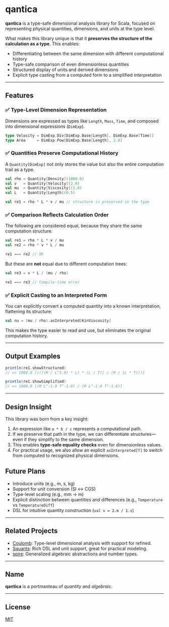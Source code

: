 # qantica

**qantica** is a type-safe dimensional analysis library for Scala, focused on representing physical quantities, dimensions, and units at the type level.

What makes this library unique is that it **preserves the structure of the calculation as a type**. This enables:

- Differentiating between the same dimension with different computational history
- Type-safe comparison of even dimensionless quantities
- Structured display of units and derived dimensions
- Explicit type casting from a computed form to a simplified interpretation

---

## Features

### ✅ Type-Level Dimension Representation

Dimensions are expressed as types like `Length`, `Mass`, `Time`, and composed into dimensional expressions (`DimExp`).

```scala
type Velocity = DimExp.Div[DimExp.Base[Length], DimExp.Base[Time]]
type Area     = DimExp.Pow[DimExp.Base[Length], 2.0]
```

### ✅ Quantities Preserve Computational History

A `Quantity[DimExp]` not only stores the value but also the entire computation trail as a type.

```scala
val rho = Quantity[Density](1000.0)
val v   = Quantity[Velocity](2.0)
val mu  = Quantity[Viscosity](1.0)
val L   = Quantity[Length](0.5)

val re1 = rho * L * v / mu // structure is preserved in the type
```

### ✅ Comparison Reflects Calculation Order

The following are considered equal, because they share the same computation structure:

```scala
val re1 = rho * L * v / mu
val re2 = rho * v * L / mu

re1 === re2 // OK
```

But these are **not** equal due to different computation trees:

```scala
val re3 = v * L / (mu / rho)

re1 === re3 // Compile-time error
```

### ✅ Explicit Casting to an Interpreted Form

You can explicitly convert a computed quantity into a known interpretation, flattening its structure:

```scala
val nu = (mu / rho).asInterpreted[KinViscosity]
```

This makes the type easier to read and use, but eliminates the original computation history.

---

## Output Examples

```scala
println(re1.showStructured)
// => 1000.0 [((((M / L^3.0) * L) * (L / T)) / (M / (L * T)))]

println(re1.showSimplified)
// => 1000.0 [(M L^-1.0 T^-1.0) / (M L^-1.0 T^-1.0)]
```

---

## Design Insight

This library was born from a key insight:
1. An expression like `a * b / c` represents a computational path.
2. If we preserve that path in the type, we can differentiate structures—even if they simplify to the same dimension.
3. This enables **type-safe equality checks** even for dimensionless values.
4. For practical usage, we also allow an explicit `asInterpreted[T]` to switch from computed to recognized physical dimensions.

## Future Plans

- Introduce units (e.g., m, s, kg)
- Support for unit conversion (SI ↔ CGS)
- Type-level scaling (e.g., mm → m)
- Explicit distinction between quantities and differences (e.g., `Temperature` vs `TemperatureDiff`)
- DSL for intuitive quantity construction (`val v = 2.m / 1.s`)

---

## Related Projects

- [Coulomb](https://github.com/erikerlandson/coulomb): Type-level dimensional analysis with support for refined.
- [Squants](https://github.com/garyKeorkunian/squants): Rich DSL and unit support, great for practical modeling.
- [spire](https://github.com/typelevel/spire): Generalized algebraic abstractions and number types.

---

## Name

**qantica** is a portmanteau of _quantity_ and _algebraic_.

---

## License

[MIT](./LICENSE)
